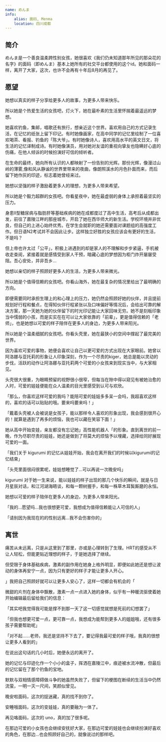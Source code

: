 ```yaml
---
name: めんま
info:
    alias: 面码, Menma
    location: 四川成都
---
```


## 简介

めんま是一个善良温柔跨性别女孩，她很喜欢《我们仍未知道那年所见的那朵花的名字》的面码（即めんま）基本上她所有的社交平台都使用的这个id。她和面码一样，离开了大家，这次，也许不会再有十年后8月的再见了。

## 愿望

她想以真实的样子分享给更多人的故事，为更多人带来快乐。

所以她是个热爱生活的女孩吧，灯火下，她在最朴素的生活里怀揣着最遥远的梦想。

她喜欢钓鱼，集邮，唱歌还有旅行，想亲近这个世界。喜欢用自己的方式记录生活，在记忆的纸张上留下印记。有时她像画家，在高中同学的记忆里绘制了一位喜欢喝茶、看报、钓鱼的「陈大爷」。有时她像诗人，喜欢用高水平的英文日文，将生活的记忆译制成诗。有时她像演员，用对她对友谊的重视向挚友也隐瞒好心底的伤痛，在他人倾诉的时候扮演好可信的倾听者。

在生命的最终，她向所有认识的人都映射了一份告别的光辉。那份光辉，像漫过山岭的薄雾,像和风从静谧的世界里带来的夜曲，像朗照溪水的月色扑面而来，而后留下她作灰的印迹，标志着她曾经来过。

她想以坚强的样子激励着更多人的理想，为更多人带来希望。

所以她是个毅力超群的女孩吧。你看星夜中，她在最虚弱的身体上承担着最坚实的压力。

身患II型糖尿病与脂肪肝等基础疾病的她在成都度过了高中生活，高考后从成都出发，前往了嘉陵江畔的那座城市，开启了她在西华师大的新生活。学校环境并非优良，但自己的上进心始终优秀。在学生会就职的她还需要面对课题组的高强度工作。但日语N2考试并不会因此让步。这样独立好胜的女孩应该会有更好的生活，不是吗？

但上帝也许太过「公平」，积极上进遇到的却是家人的不理解和步步紧逼，手机被收走查阅，紧接着就是感情受到家人干预，暗藏心底的梦想因为柜门炸开屡屡受阻。吾心安处，并非吾乡...

她想以亲切的样子照顾好更多人的生活，为更多人带来微光。

所以她是个值得信赖的女孩吧。你看山海外，她在最复杂的情况里给出了最明确的方向。

即便需要同时承担生理上的和心理上的压力，她仍然会照顾好她的伙伴，并且提前规划好行程和餐点，在得知伙伴行程紧张以及口味偏好等情况后，会给出可靠的解决方案，那一天她为她的伙伴留下的时光印记能让大家回味无穷。她不是刻板印象当中懦弱的小孩，而是实实在在可以让大家依靠的「前辈」，更是值得信赖的「老师」，也是她想以可爱的样子陪伴在更多人的身边，为更多人带来阳光。

所以她是个温柔细腻的女孩吧。你看头壳里，她在最狭小的空间中撑起了最完美的世界。

因为喜欢可爱的事物，她便会喜欢让自己以更可爱的方式出现在大家眼前。她曾以阿洛娜与亚托莉的形象让人印象深刻，作为一个尽责的kiger，她总是能以灵动的步伐，活跃的动作让阿洛娜与亚托莉两个可爱的小女孩来到现实当中，与大家相见。

头壳很大很重，为眼睛预留的视野很小很窄，但每当在隙中得以窥见有被她治愈的人时，可爱的娃娃便能在众人温柔的目光里感受到认可与欢欣。

「那么，你喜欢这样可爱的我吗？能陪可爱的娃娃多多呆一会吗，我超喜欢这样的，喜欢的话可以贴贴的哦。要来吗要来吗！」

「戴着头壳被人会被说是女孩子，能以那样令人喜欢的形象出现，我会感到很开心的！就算是遇到了再多的烦恼，我也可以藏在笑容下面！」

她从高中开始变娃，亲友都没有忘记她」高性能机器人「的形象。直到离世的前一晚，作为尽职尽责的娃娃，她还是做到了将莫大的烦恼予以埋藏，选择给同好展现可爱的一面。

「我们关于 kigurumi 的记忆从娃娃开始，我会在离开我们的时候以kigurumi的记忆结束」

「头壳里面很闷很累呢，娃娃想睡觉了...可以再说一次晚安吗」

kigurumi 对于她一生来说，能以娃娃的样子出现的那几个快乐的瞬间，就是与日月星辰对话，和江河湖海晤谈，和每一颗树握手，和每一株草木耳鬓厮磨的永恒。

她想以可爱的样子陪伴在更多人的身边，为更多人带来阳光。

「我的...愿望吗...我也很想更可爱，我想成为值得信赖能让人可信的人」

「请别因为我现在的的性别远离...我不会伤害你的」

## 离世

痛苦从未远离，只是从这里到了那里，亦或是心理转到了生理。HRT的感受从不让人轻松，但能更贴近理想的样子，于是她选择了继续。

但受限于身体基础疾病，激素的副作用在她身上格外明显，即便如此她还是想让波动的身体再安宁一点，因为只有更好的样子才能让更多人开心。

」我把自己照顾好就可以让更多人安心了，这样一切都会有机会的「

微甜的片剂在身体中飘散，激素一点一点进入她的身体，似乎有一种暖流驱使着她开始编辑最后留给我们的信息：

「其实吧我觉得我可能是撑不到那一天了这一切感觉就想是死前的幻想罢了」

「但我也想更可爱一点，更可靠一点，我想成为能帮到更多人的姐姐哦，还有很多孩子需要帮助呢」

「对不起……老师，我还是坚持不下去了，要记得我最可爱的样子哦，我真的很想让更多人看到的」

在说出这句话的几小时后，她便永远的离开了。

她的记忆与印迹化作一个小小的盒子，挥洒在嘉陵江中，痕迹被水流冲散，但最后的记忆留在了那个钓鱼的宝地。

默默与双相情感障碍做斗争的她虽然失败了，但留下的梗图在断续的生活当中仍然流萤，一明一灭一尺间，笑颜似曾见。

晚安啦面码，这次的捉迷藏，真的找不到你了。

安睡哦面码，这次的变娃娃，真的要融为一体了。

再见咯面码，这次的 uno，真的加了很多呢。

在那边可爱的小女孩也会继续安抚好大家，在那边可爱的娃娃也会继续扮演好喜欢的角色，在那边...也会照顾好自己的，就像说过的那样吧。
